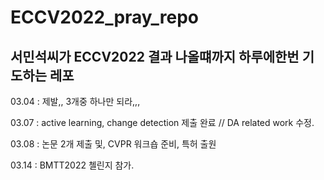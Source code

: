 # ECCV2022_pray_repo
서민석씨가 ECCV2022 결과 나올떄까지 하루에한번 기도하는 레포
---
03.04 : 제발,, 3개중 하나만 되라,,, 

03.07 : active learning, change detection 제출 완료 // DA related work 수정. 

03.08 : 논문 2개 제출 및, CVPR 워크숍 준비, 특허 출원

03.14 : BMTT2022 첼린지 참가.

